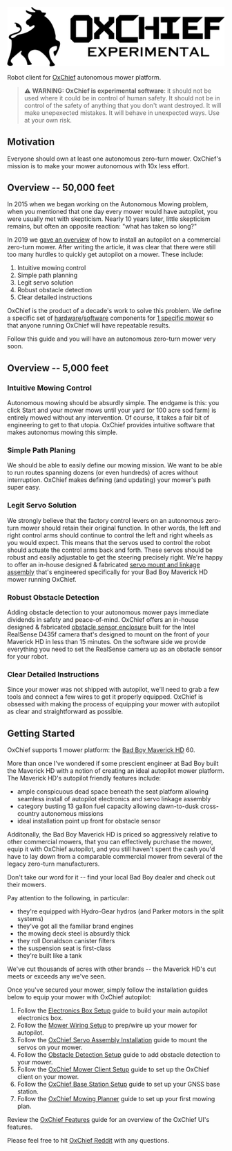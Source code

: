 ![OxChief Experimental Image](docs/images/oxchief-experimental.png "OxChief Experimental")

Robot client for [OxChief](https://oxchief.com/) autonomous mower platform.

> :warning: **WARNING: OxChief is experimental software**: it should not be used where it could be in control of human safety. It should not be in control of the safety of anything that you don't want destroyed. It will make unepexected mistakes. It will behave in unexpected ways. Use at your own risk.

## Motivation
Everyone should own at least one autonomous zero-turn mower. OxChief's mission is to make your mower autonomous with 10x less effort.

## Overview -- 50,000 feet

In 2015 when we began working on the Autonomous Mowing problem, when you mentioned that one day every mower would have autopilot, you were usually met with skepticism. Nearly 10 years later, little skepticism remains, but often an opposite reaction: "what has taken so long?"

In 2019 we [gave an overview](https://deepsouthrobotics.com/2019/08/23/anatomy-of-a-huge-self-driving-mower/) of how to install an autopilot on a commercial zero-turn mower. After writing the article, it was clear that there were still too many hurdles to quickly get autopilot on a mower. These include:
1. Intuitive mowing control
2. Simple path planning
3. Legit servo solution
4. Robust obstacle detection
5. Clear detailed instructions

OxChief is the product of a decade's work to solve this problem. We define a specific set of [hardware](https://shop.oxchief.com)/[software](https://oxchief.com) components for [1 specific mower](https://badboycountry.com/mowers/maverick-hd) so that anyone running OxChief will have repeatable results.

Follow this guide and you will have an autonomous zero-turn mower very soon.

## Overview -- 5,000 feet

### Intuitive Mowing Control
Autonomous mowing should be absurdly simple. The endgame is this: you click Start and your mower mows until your yard (or 100 acre sod farm) is entirely mowed without any intervention. Of course, it takes a fair bit of engineering to get to that utopia. OxChief provides intuitive software that makes autonomus mowing this simple.

### Simple Path Planing
We should be able to easily define our mowing mission. We want to be able to run routes spanning dozens (or even hundreds) of acres without interruption. OxChief makes defining (and updating) your mower's path super easy.

### Legit Servo Solution
We strongly believe that the factory control levers on an autonomous zero-turn mower should retain their original function. In other words, the left and right control arms should continue to control the left and right wheels as you would expect. This means that the servos used to control the robot should actuate the control arms back and forth. These servos should be robust and easily adjustable to get the steering precisely right. We're happy to offer an in-house designed & fabricated [servo mount and linkage assembly](https://shop.oxchief.com/products/oxchief-servo-linkage-for-bad-boy-maverick-hd) that's engineered specifically for your Bad Boy Maverick HD mower running OxChief.

### Robust Obstacle Detection
Adding obstacle detection to your autonomous mower pays immediate dividends in safety and peace-of-mind. OxChief offers an in-house designed & fabricated [obstacle sensor enclosure](https://shop.oxchief.com/products/oxchief-realsense-mount-for-bad-boy-maverick-hd) built for the Intel RealSense D435f camera that's designed to mount on the front of your Maverick HD in less than 15 minutes. On the software side we provide everything you need to set the RealSense camera up as an obstacle sensor for your robot.

### Clear Detailed Instructions
Since your mower was not shipped with autopilot, we'll need to grab a few tools and connect a few wires to get it properly equipped. OxChief is obsessed with making the process of equipping your mower with autopilot as clear and straightforward as possible. 

## Getting Started
OxChief supports 1 mower platform: the [Bad Boy Maverick HD](https://badboycountry.com/mowers/maverick-hd) 60.

More than once I've wondered if some prescient engineer at Bad Boy built the Maverick HD with a notion of creating an ideal autopilot mower platform. The Maverick HD's autopilot friendly features include:

- ample conspicuous dead space beneath the seat platform allowing seamless install of autopilot electronics and servo linkage assembly
- category busting 13 gallon fuel capacity allowing dawn-to-dusk cross-country autonomous missions
- ideal installation point up front for obstacle sensor

Additonally, the Bad Boy Maverick HD is priced so aggressively relative to other commercial mowers, that you can effectively purchase the mower, equip it with OxChief autopilot, and you still haven't spent the cash you'd have to lay down from a comparable commercial mower from several of the legacy zero-turn manufacturers.

Don't take our word for it -- find your local Bad Boy dealer and check out their mowers. 

Pay attention to the following, in particular:

- they're equipped with Hydro-Gear hydros (and Parker motors in the split systems)
- they've got all the familiar brand engines
- the mowing deck steel is absurdly thick 
- they roll Donaldson canister filters
- the suspension seat is first-class
- they're built like a tank

We've cut thousands of acres with other brands -- the Maverick HD's cut meets or exceeds any we've seen.

Once you've secured your mower, simply follow the installation guides below to equip your mower with OxChief autopilot:

1. Follow the [Electronics Box Setup](docs/ELECTRONICS_BOX_SETUP.md) guide to build your main autopilot electronics box.
2. Follow the [Mower Wiring Setup](docs/MOWER_WIRING_SETUP.md) to prep/wire up your mower for autopilot.
3. Follow the [OxChief Servo Assembly Installation](docs/SERVO_LINKAGE_MOUNT_SETUP.md) guide to mount the servos on your mower.
4. Follow the [Obstacle Detection Setup](docs/OBSTACLE_DETECTION_SETUP.md) guide to add obstacle detection to your mower.
5. Follow the [OxChief Mower Client Setup](docs/OXCHIEF_MOWER_CLIENT_SETUP.md) guide to set up the OxChief client on your mower.
6. Follow the [OxChief Base Station Setup](docs/OXCHIEF_BASE_STATION_SETUP.md) guide to set up your GNSS base station.
7. Follow the [OxChief Mowing Planner](docs/OXCHIEF_MOWING_PLANNER.md) guide to set up your first mowing plan.

Review the [OxChief Features](docs/OXCHIEF_FEATURES.md) guide for an overview of the OxChief UI's features.

Please feel free to hit [OxChief Reddit](https://www.reddit.com/r/OxChief/) with any questions.